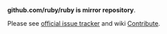 **github.com/ruby/ruby is mirror repository**.

Please see [official issue tracker] and wiki [Contribute].

[official issue tracker]: https://bugs.ruby-lang.org
[Contribute]: https://bugs.ruby-lang.org/projects/ruby/wiki/HowToContribute

